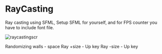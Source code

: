 # RayCasting
Ray casting using SFML,
Setup SFML for yourself, and for FPS counter you have to include font file.

![raycastingscr](https://user-images.githubusercontent.com/58734515/96444658-f12c8180-120e-11eb-9b6a-dd32d20fd522.png)

Randomizing walls - space
Ray +size - Up key
Ray -size - Up key
